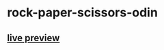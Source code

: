 # rock-paper-scissors-odin

## [live preview](https://mhmdfais.github.io/rock-paper-scissors-odin/)
